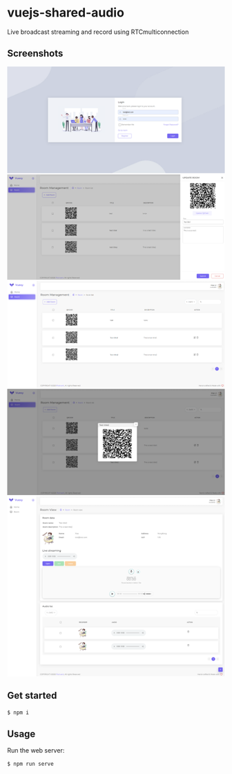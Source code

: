 # vuejs-shared-audio

Live broadcast streaming and record using RTCmulticonnection

## Screenshots

![ScreenShot](/screenshots/login.png)
![ScreenShot](/screenshots/add_room.png)
![ScreenShot](/screenshots/room.png)
![ScreenShot](/screenshots/qrcode.png)
![ScreenShot](/screenshots/room_view.png)

## Get started

```sh
$ npm i
```

## Usage

Run the web server:
```sh
$ npm run serve
```

